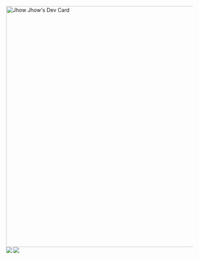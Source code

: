<div>
<a href="https://app.daily.dev/jhonkbr"><img src="https://api.daily.dev/devcards/v2/d7RYKsXONA5fVgRIG68Dq.png?r=4im&type=wide" width="652" alt="Jhow Jhow's Dev Card"/></a>
<div>
  <div>
    <img align="left" src="https://github-readme-stats.vercel.app/api?username=JhonataCandido&show_icons=true&theme=dracula&count_private=true" />
  </div>
  <div>
    <img align="center" src="https://github-readme-stats.vercel.app/api/top-langs/?username=JhonataCandido&layout=compact&theme=dracula&count_private=true" />
  </div>
</div>
</div>
